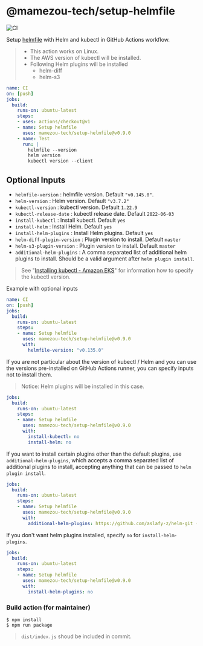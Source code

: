 @mamezou-tech/setup-helmfile
============================

![CI](https://github.com/mamezou-tech/setup-helmfile/workflows/CI/badge.svg)

Setup [helmfile](https://github.com/roboll/helmfile) with Helm and kubectl in GitHub Actions workflow.

> - This action works on Linux.
> - The AWS version of kubectl will be installed.
> - Following Helm plugins will be installed
>   - helm-diff
>   - helm-s3

```yaml
name: CI
on: [push]
jobs:
  build:
    runs-on: ubuntu-latest
    steps:
    - uses: actions/checkout@v1
    - name: Setup helmfile
      uses: mamezou-tech/setup-helmfile@v0.9.0
    - name: Test
      run: |
        helmfile --version
        helm version
        kubectl version --client
```

## Optional Inputs
- `helmfile-version` : helmfile version. Default `"v0.145.0"`.
- `helm-version` : Helm version. Default `"v3.7.2"`
- `kubectl-version` : kubectl version. Default `1.22.9`
- `kubectl-release-date` : kubectl release date. Default `2022-06-03`
- `install-kubectl` : Install kubectl. Default `yes`
- `install-helm` : Install Helm. Default `yes`
- `install-helm-plugins` : Install Helm plugins. Default `yes`
- `helm-diff-plugin-version` : Plugin version to install. Default `master`
- `helm-s3-plugin-version` : Plugin version to install. Default `master`
- `additional-helm-plugins` : A comma separated list of additional helm plugins to install. Should be a valid argument after `helm plugin install`.

> See "[Installing kubectl - Amazon EKS](https://docs.aws.amazon.com/eks/latest/userguide/install-kubectl.html)" for information how to specify the kubectl version.

Example with optional inputs

```yaml
name: CI
on: [push]
jobs:
  build:
    runs-on: ubuntu-latest
    steps:
    - name: Setup helmfile
      uses: mamezou-tech/setup-helmfile@v0.9.0
      with:
        helmfile-version: "v0.135.0"
```

If you are not particular about the version of kubectl / Helm and you can use the versions pre-installed on GitHub Actions runner, you can specify inputs not to install them.

> Notice: Helm plugins will be installed in this case.

```yaml
jobs:
  build:
    runs-on: ubuntu-latest
    steps:
    - name: Setup helmfile
      uses: mamezou-tech/setup-helmfile@v0.9.0
      with:
        install-kubectl: no
        install-helm: no
```

If you want to install certain plugins other than the default plugins, use `additional-helm-plugins`, which accepts a comma separated list of additional plugins to install, accepting anything that can be passed to `helm plugin install`.

```yaml
jobs:
  build:
    runs-on: ubuntu-latest
    steps:
    - name: Setup helmfile
      uses: mamezou-tech/setup-helmfile@v0.9.0
      with:
        additional-helm-plugins: https://github.com/aslafy-z/helm-git --version 0.10.0
```

If you don't want helm plugins installed, specify `no` for `install-helm-plugins`.

```yaml
jobs:
  build:
    runs-on: ubuntu-latest
    steps:
    - name: Setup helmfile
      uses: mamezou-tech/setup-helmfile@v0.9.0
      with:
        install-helm-plugins: no
```

### Build action (for maintainer)
```
$ npm install
$ npm run package
```
> `dist/index.js` shoud be included in commit.
